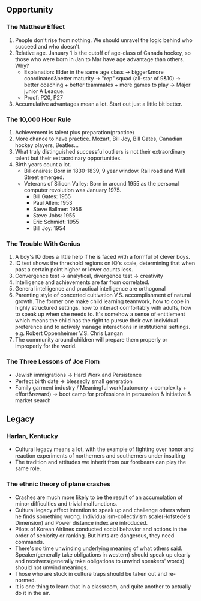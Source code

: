 ## Opportunity
### The Matthew Effect
1. People don't rise from nothing. We should unravel the logic behind who succeed and who doesn't.
2. Relative age. January 1 is the cutoff of age-class of Canada hockey, so those who were born in Jan to Mar have age advantage than others. Why?
    * Explanation: Elder in the same age class -> bigger&more coordinated&better maturity -> "rep" squad (all-star of 9&10) -> better coaching + better teammates + more games to play -> Major junior A League.
    * Proof: P20, P27
3. Accumulative advantages mean a lot. Start out just a little bit better.
### The 10,000 Hour Rule
1. Achievement is talent plus preparation(practice)
2. More chance to have practice. Mozart, Bill Joy, Bill Gates, Canadian hockey players, Beatles...
3. What truly distinguished successful outliers is not their extraordinary talent but their extraordinary opportunities.
4. Birth years count a lot.
   * Billionaires: Born in 1830-1839, 9 year window. Rail road and Wall Street emerged.
   * Veterans of Silicon Valley: Born in around 1955 as the personal computer revolution was January 1975.
     * Bill Gates: 1955
     * Paul Allen: 1953
     * Steve Ballmer: 1956
     * Steve Jobs: 1955
     * Eric Schmidt: 1955
     * Bill Joy: 1954
### The Trouble With Genius
1. A boy's IQ does a little help if he is faced with a formful of clever boys.
2. IQ test shows the threshold regions on IQ's scale, determining that when past a certain point higher or lower counts less.
3. Convergence test -> analytical, divergence test -> creativity
4. Intelligence and achievements are far from correlated.
5. General intelligence and practical intelligence are orthogonal
6. Parenting style of concerted cultivation V.S. accomplishment of natural growth. The former one make child learning teamwork, how to cope in highly structured settings, how to interact comfortably with adults, how to speak up when she needs to. It's somehow a sense of entitlement which means the child has the right to pursue their own individual preference and to actively manage interactions in institutional settings.
   e.g. Robert Oppenheimer V.S. Chris Langan
7. The community around children will prepare them properly or improperly for the world.

### The Three Lessons of Joe Flom
* Jewish immigrations -> Hard Work and Persistence
* Perfect birth date -> blessedly small generation
* Family garment industry / Meaningful work(autonomy + complexity + effort&reward) -> boot camp for professions in persuasion & initiative & market search

## Legacy
### Harlan, Kentucky
* Cultural legacy means a lot, with the example of fighting over honor and reaction experiments of northerners and southerners under insulting
* The tradition and attitudes we inherit from our forebears can play the same role.

### The ethnic theory of plane crashes
* Crashes are much more likely to be the result of an accumulation of minor difficulties and trivial malfunctions.
* Cultural legacy affect intention to speak up and challenge others when he finds something wrong. Individualism-collectivism scale(Hofstede's Dimension) and Power distance index are introduced.
* Pilots of Korean Airlines conducted social behavior and actions in the order of seniority or ranking. But hints are dangerous, they need commands.
* There's no time unwinding underlying meaning of what others said. Speaker(generally take obligations in western) should speak up clearly and receivers(generally take obligations to unwind speakers' words) should not unwind meanings.
* Those who are stuck in culture traps should be taken out and re-normed.
* It is one thing to learn that in a classroom, and quite another to actually do it in the air.